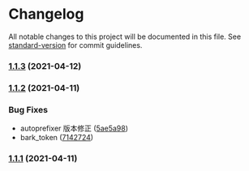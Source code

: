 # Changelog

All notable changes to this project will be documented in this file. See [standard-version](https://github.com/conventional-changelog/standard-version) for commit guidelines.

### [1.1.3](https://github.com/mypridelife/sui-button/compare/v1.1.2...v1.1.3) (2021-04-12)



### [1.1.2](https://github.com/mypridelife/sui-button/compare/v1.1.1...v1.1.2) (2021-04-11)

### Bug Fixes

- autoprefixer 版本修正 ([5ae5a98](https://github.com/mypridelife/sui-button/commit/5ae5a98))
- bark_token ([7142724](https://github.com/mypridelife/sui-button/commit/7142724))

### [1.1.1](https://github.com/mypridelife/sui-button/compare/v1.1.0...v1.1.1) (2021-04-11)
